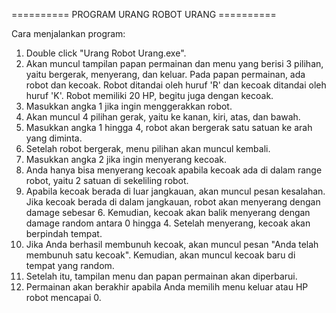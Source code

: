 ========== PROGRAM URANG ROBOT URANG ==========

Cara menjalankan program:
1. Double click "Urang Robot Urang.exe".
2. Akan muncul tampilan papan permainan dan menu yang berisi 3 pilihan, yaitu bergerak, menyerang, dan keluar.
   Pada papan permainan, ada robot dan kecoak. Robot ditandai oleh huruf 'R' dan kecoak ditandai oleh huruf 'K'.
   Robot memiliki 20 HP, begitu juga dengan kecoak.
3. Masukkan angka 1 jika ingin menggerakkan robot.
4. Akan muncul 4 pilihan gerak, yaitu ke kanan, kiri, atas, dan bawah.
5. Masukkan angka 1 hingga 4, robot akan bergerak satu satuan ke arah yang diminta.
6. Setelah robot bergerak, menu pilihan akan muncul kembali.
7. Masukkan angka 2 jika ingin menyerang kecoak.
8. Anda hanya bisa menyerang kecoak apabila kecoak ada di dalam range robot, yaitu 2 satuan di sekeliling robot.
9. Apabila kecoak berada di luar jangkauan, akan muncul pesan kesalahan. Jika kecoak berada di dalam jangkauan, robot akan menyerang dengan
   damage sebesar 6. Kemudian, kecoak akan balik menyerang dengan damage random antara 0 hingga 4. Setelah menyerang, kecoak akan berpindah tempat.
10. Jika Anda berhasil membunuh kecoak, akan muncul pesan "Anda telah membunuh satu kecoak". Kemudian, akan muncul kecoak baru di tempat yang
    random.
11. Setelah itu, tampilan menu dan papan permainan akan diperbarui.
12. Permainan akan berakhir apabila Anda memilih menu keluar atau HP robot mencapai 0.